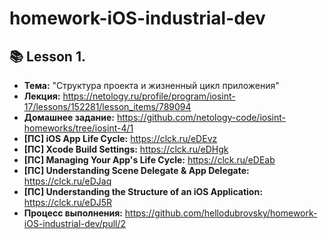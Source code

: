 # homework-iOS-industrial-dev

## 📚 Lesson 1.
- **Тема:** "Структура проекта и жизненный цикл приложения"
- **Лекция:** https://netology.ru/profile/program/iosint-17/lessons/152281/lesson_items/789094
- **Домашнее задание:** https://github.com/netology-code/iosint-homeworks/tree/iosint-4/1
- **[ПС] iOS App Life Cycle:** https://clck.ru/eDEvz
- **[ПС] Xcode Build Settings:** https://clck.ru/eDHgk
- **[ПС] Managing Your App's Life Cycle:** https://clck.ru/eDEab
- **[ПС] Understanding Scene Delegate & App Delegate:** https://clck.ru/eDJaq
- **[ПС] Understanding the Structure of an iOS Application:** https://clck.ru/eDJ5R
- **Процесс выполнения:** https://github.com/hellodubrovsky/homework-iOS-industrial-dev/pull/2
